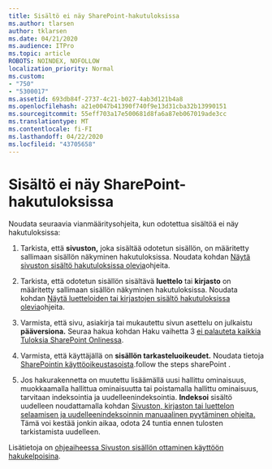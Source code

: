```yaml
---
title: Sisältö ei näy SharePoint-hakutuloksissa
ms.author: tlarsen
author: tklarsen
ms.date: 04/21/2020
ms.audience: ITPro
ms.topic: article
ROBOTS: NOINDEX, NOFOLLOW
localization_priority: Normal
ms.custom:
- "750"
- "5300017"
ms.assetid: 693db84f-2737-4c21-b027-4ab3d121b4a8
ms.openlocfilehash: a21e0047b41390f740f9e13d31cba32b13990151
ms.sourcegitcommit: 55eff703a17e500681d8fa6a87eb067019ade3cc
ms.translationtype: MT
ms.contentlocale: fi-FI
ms.lasthandoff: 04/22/2020
ms.locfileid: "43705658"
---
```

# <a name="content-doesnt-appear-in-sharepoint-search-results"></a>Sisältö ei näy SharePoint-hakutuloksissa

Noudata seuraavia vianmääritysohjeita, kun odotettua sisältöä ei näy hakutuloksissa:
  
1. Tarkista, että **sivuston,** joka sisältää odotetun sisällön, on määritetty sallimaan sisällön näkyminen hakutuloksissa. Noudata kohdan [Näytä sivuston sisältö hakutuloksissa olevia](https://docs.microsoft.com/sharepoint/make-site-content-searchable#show-content-on-a-site-in-search-results)ohjeita.

2. Tarkista, että odotetun sisällön sisältävä **luettelo** tai **kirjasto** on määritetty sallimaan sisällön näkyminen hakutuloksissa. Noudata kohdan [Näytä luetteloiden tai kirjastojen sisältö hakutuloksissa olevia](https://docs.microsoft.com/sharepoint/make-site-content-searchable#show-content-from-lists-or-libraries-in-search-results)ohjeita.

3. Varmista, että sivu, asiakirja tai mukautettu sivun asettelu on julkaistu **pääversiona.** Seuraa hakua kohdan Haku vaihetta 3 [ei palauteta kaikkia Tuloksia SharePoint Onlinessa](https://go.microsoft.com/fwlink/?linkid=874525).

4. Varmista, että käyttäjällä on **sisällön tarkasteluoikeudet.** Noudata tietoja [SharePointin käyttöoikeustasoista](https://docs.microsoft.com/sharepoint/understanding-permission-levels).follow the steps sharePoint .
    
5. Jos hakurakennetta on muutettu lisäämällä uusi hallittu ominaisuus, muokkaamalla hallittua ominaisuutta tai poistamalla hallittu ominaisuus, tarvitaan indeksointia ja uudelleenindeksointia. **Indeksoi** sisältö uudelleen noudattamalla kohdan [Sivuston, kirjaston tai luettelon selaamisen ja uudelleenindeksoinnin manuaalinen pyytäminen ohjeita.](https://docs.microsoft.com/sharepoint/crawl-site-content) Tämä voi kestää jonkin aikaa, odota 24 tuntia ennen tulosten tarkistamista uudelleen.

Lisätietoja on [ohjeaiheessa Sivuston sisällön ottaminen käyttöön hakukelpoisina](https://docs.microsoft.com/sharepoint/make-site-content-searchable). 
  
